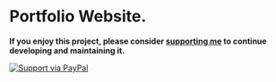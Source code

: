# Portfolio Website.

**If you enjoy this project, please consider [supporting me](https://www.paypal.me) to continue developing and maintaining it.**

[![Support via PayPal](https://cdn.rawgit.com/twolfson/paypal-github-button/1.0.0/dist/button.svg)](https://www.paypal.me)
